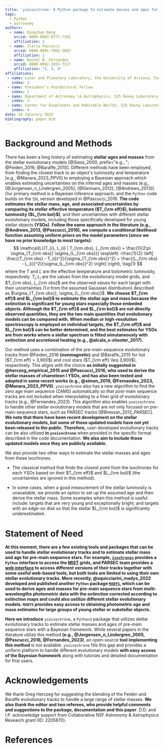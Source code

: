 ```yaml
---
title: 'ysoisochrone: A Python package to estimate masses and ages for YSOs'
tags:
  - Python
  - astronomy
authors:
  - name: Dingshan Deng
    orcid: 0000-0003-0777-7392
    affiliation: 1
  - name: Ilaria Pascucci
    orcid: 0000-0001-7962-1683
    affiliation: 1
  - name: Rachel B. Fernandes
    orcid: 0000-0002-3853-7327
    affiliation: "2, 3, 4"
affiliations:
 - name: Lunar and Planetary Laboratory, the University of Arizona, Tucson, AZ 85721, USA
   index: 1
 - name: President’s Postdoctoral Fellow
   index: 2
 - name: Department of Astronomy \& Astrophysics, 525 Davey Laboratory, The Pennsylvania State University, University Park, PA 16802, USA
   index: 3
 - name: Center for Exoplanets and Habitable Worlds, 525 Davey Laboratory, The Pennsylvania State University, University Park, PA 16802, USA
   index: 4
date: 16 Janurary 2025
bibliography: paper.bib
---
```


# Background and Methods
There has been a long history of estimating **stellar ages and masses** from the stellar evolutionary models [@Siess_2000, prefix="e.g., "; @Feiden_2016; @Baraffe_2015]. Different methods have been employed, from finding the closest track to an object's luminosity and temperature [e.g., @Manara_2023_PPVII] to employing a Bayesian approach which enables estimating uncertainties on the inferred ages and masses (e.g., [@Jorgensen_n_Lindergren_2005]; [@Gennaro_2012]; [@Andrews_2013]). Our primary method is a Bayesian inference approach, and the `Python` code builds on the `IDL` version developed in @Pascucci_2016. **The code estimates the stellar mass, age, and associated uncertainties by comparing its stellar effective temperature ($T_{\rm eff}$), bolometric luminosity ($L_{\rm bol}$)**, and their uncertainties with different stellar evolutionary models, including those specifically developed for young stellar objects **(YSOs)**. **Follow the same approach in the literature (e.g., @Andrews_2013, @Pascucci_2016), we compute a conditional likelihood function assuming uniform priors on the model parameters (since we have no prior knowledge to most targets):**
$$
\mathcal{L}(T_{i}, L_{i} | T_{\rm obs}, L_{\rm obs}) = \frac{1}{2\pi \sigma_{T_{\rm obs}} \sigma_{L_{\rm obs}}} \exp\left( -\frac{1}{2} \left[ \frac{(T_{\rm obs} - T_{i})^2}{\sigma_{T_{\rm obs}}^2} + \frac{(L_{\rm obs} - L_{i})^2}{\sigma_{L_{\rm obs}}^2} \right] \right), \tag{1}
$$
where the $T$ and $L$ are the effective temperature and bolometric luminosity, respectively. $T_i, L_i$ are the values from the evolutionary model grids, and $T_{\rm obs}, L_{\rm obs}$ are the observed values for each target with their uncertainties ($1\,\sigma$ from the assumed Gaussian distribution) described as $\sigma_{T_{\rm obs}}, \sigma_{L_{\rm obs}}$.
**We choose $T_{\rm eff}$ and $L_{\rm bol}$ to estimate the stellar age and mass because the extinction is significant for young stars especially those embeded objects. Although the $T_{\rm eff}$ and $L_{\rm bol}$ are not directly observed quantities, they are the two main quantities that evolutionary models can be compared with. When median or high-resolution spectroscopy is employed on individual targets, the $T_{\rm eff}$ and $L_{\rm bol}$ can be better determined, and the best estimates for YSOs are from works where a stellar spectrum is fitted simutaneously with extinction and accretional heating (e.g., @alcala_x-shooter_2017).**

Our method uses a combination of the pre-main-sequence evolutionary tracks from @Feiden_2016 **(nonmagnetic)** and @Baraffe_2015 for hot ($T_{\rm eff} > 3,900$) and cool stars ($T_{\rm eff} \leq 3,900$), respectively. This aligns with the choice **as initially suggested in @herczeg_empirical_2015 and @Pascucci_2016, who used to derive the stellar masses of chameleon I YSOs, and has also been tested and adopted in some recent works (e.g., @simon_2019, @Fernandes_2023, @Manara_2023_PPVII)**. `ysoisochrone` also has a new algorithm to find the zero age main sequence (ZAMS) automatically so that post-main sequence tracks are not included when interpolating to a finer grid of evolutionary tracks (e.g., @Fernandes_2023). This algorithm also enables `ysoisochrone` to handle other stellar evolutionary models that are not only focused on pre-main-sequence stars, such as PARSEC tracks [@Bressan_2012_PARSEC]. **We note that there have been recent development on the stellar evolutionary models, but some of those updated models have not yet been released to the public. Therefore,** user-developed evolutionary tracks can be also utilized **in `ysoisochrone`** when provided in the specific format described in the code documentation. **We also aim to include those updated models once they are publicly available.**

We also provide two other ways to estimate the stellar masses and ages from these isochrones.

- The classical method that finds the closest point from the isochrones for each YSOs based on their $T_{\rm eff}$ and $L_{\rm bol}$ (the uncertainties are ignored in this method).

- In some cases, when a good measurement of the stellar luminosity is unavailable,  we provide an option to set up the assumed age and then derive the stellar mass. Some examples when this method is useful include: targets that are very young and exceptionally bright; and targets with an edge-on disk so that the stellar $L_{\rm bol}$ is significantly underestimated.

# Statement of Need

**At this moment, there are a few existing tools and packages that can be used to handle stellar evolutionary tracks and to estimate stellar mass and age for pre-main sequence stars. For example, [`isochrones`](https://github.com/timothydmorton/isochrones) provides a `Python` interface to access the [MIST](https://waps.cfa.harvard.edu/MIST/) grids, and PARSEC team provides a [web interface](http://stev.oapd.inaf.it/PARSEC/tools.html) to access different versions of their tracks together with some useful web-based tools, but both tools are limited to using their own stellar evolutionary tracks. More recently, @squicciarini_madys_2022 developed and published another `Python` package [`MADYS`](https://madys.readthedocs.io/en/latest/), which can be used to derive ages and masses for pre-main sequence stars from multi-wavelengths photometric data with the extinction corrected according to extinction maps and could also ustilize different stellar evolutionary models. `MADYS` provides easy access to obtaining photometric age and mass estimates for large groups of young stellar or substellar objects.**

**Here we introduce** `ysoisochrone`, a `Python3` package that utilizes stellar evolutionary tracks to estimate stellar masses and ages of pre-main sequence stars with a Bayesian framework. While several papers in the literature utilize this method **(e.g., @Jorgensen_n_Lindergren_2005, @Pascucci_2016, @Fernandes_2023)**, an open-source **tool implementing this method** is not available. `ysoisochrone` fills this gap and provides a uniform platform to handle different evolutionary models **with easy access of the Bayesian framework** along with tutorials and detailed documentation for first users. 

# Acknowledgements

We thank Greg Herczeg for suggesting the blending of the Feiden and Baraffe evolutionary tracks to handle a large range of stellar masses. **We also thank the editor and two referees, who provide helpful comments and suggestions to the package, documentation and this paper**. D.D. and I.P. acknowledge support from Collaborative NSF Astronomy \& Astrophysics Research grant (ID: 2205870).

# References
